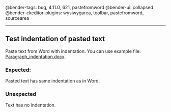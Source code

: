 @bender-tags: bug, 4.11.0, 621, pastefromword
@bender-ui: collapsed
@bender-ckeditor-plugins: wysiwygarea, toolbar, pastefromword, sourcearea

----

## Test indentation of pasted text

Paste text from Word with indentation. You can use example file: [Paragraph_indentation.docx](../generated/_fixtures/Paragraph_indentation/Paragraph_indentation.docx).

### Expected:

Pasted text has same indentation as in Word.

### Unexpected

Text has no indentation.
